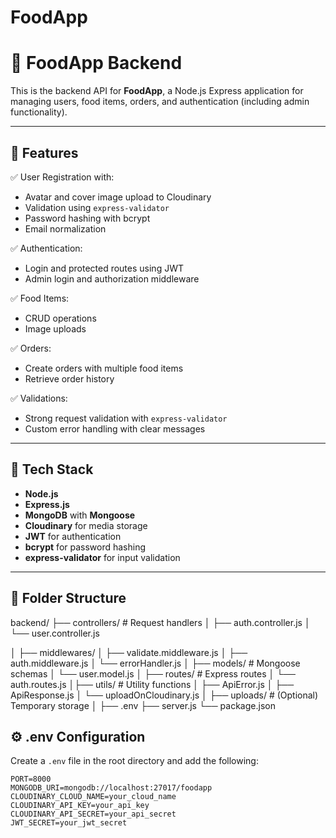 # FoodApp



# 🍔 FoodApp Backend

This is the backend API for **FoodApp**, a Node.js Express application for managing users, food items, orders, and authentication (including admin functionality).

---

## 🚀 Features

✅ User Registration with:

- Avatar and cover image upload to Cloudinary
- Validation using `express-validator`
- Password hashing with bcrypt
- Email normalization

✅ Authentication:

- Login and protected routes using JWT
- Admin login and authorization middleware

✅ Food Items:

- CRUD operations
- Image uploads

✅ Orders:

- Create orders with multiple food items
- Retrieve order history

✅ Validations:

- Strong request validation with `express-validator`
- Custom error handling with clear messages

---

## 🧰 Tech Stack

- **Node.js**
- **Express.js**
- **MongoDB** with **Mongoose**
- **Cloudinary** for media storage
- **JWT** for authentication
- **bcrypt** for password hashing
- **express-validator** for input validation

---

## 📂 Folder Structure

backend/
├── controllers/ # Request handlers
│ ├── auth.controller.js
│ └── user.controller.js

│
├── middlewares/
│ ├── validate.middleware.js
│ ├── auth.middleware.js
│ └── errorHandler.js
│
├── models/ # Mongoose schemas
│ └── user.model.js
│
├── routes/ # Express routes
│ └── auth.routes.js
│├── utils/ # Utility functions
│ ├── ApiError.js
│ ├── ApiResponse.js
│ └── uploadOnCloudinary.js
│
├── uploads/ # (Optional) Temporary storage
│
├── .env
├── server.js
└── package.json

## ⚙️ .env Configuration

Create a `.env` file in the root directory and add the following:

```env
PORT=8000
MONGODB_URI=mongodb://localhost:27017/foodapp
CLOUDINARY_CLOUD_NAME=your_cloud_name
CLOUDINARY_API_KEY=your_api_key
CLOUDINARY_API_SECRET=your_api_secret
JWT_SECRET=your_jwt_secret

